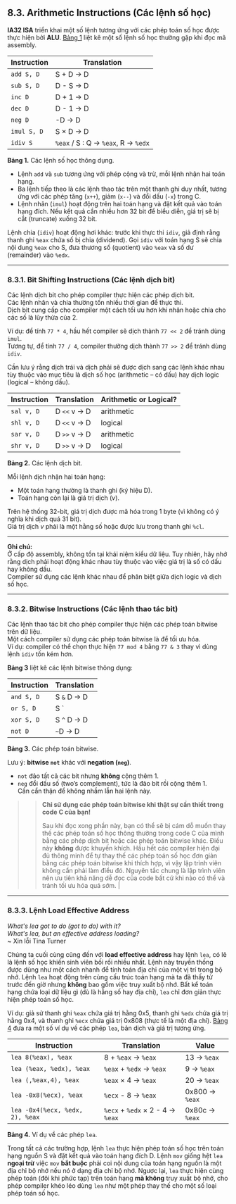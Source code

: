 ## 8.3. Arithmetic Instructions (Các lệnh số học)

**IA32 ISA** triển khai một số lệnh tương ứng với các phép toán số học được thực hiện bởi **ALU**. [Bảng 1](#OtherArithmetic32) liệt kê một số lệnh số học thường gặp khi đọc mã assembly.

| Instruction  | Translation |
|--------------|-------------|
| `add S, D`   | S + D → D |
| `sub S, D`   | D - S → D |
| `inc D`      | D + 1 → D |
| `dec D`      | D - 1 → D |
| `neg D`      | -D → D |
| `imul S, D`  | S × D → D |
| `idiv S`     | `%eax` / S : Q → `%eax`, R → `%edx` |

**Bảng 1.** Các lệnh số học thông dụng.

- Lệnh `add` và `sub` tương ứng với phép cộng và trừ, mỗi lệnh nhận hai toán hạng.  
- Ba lệnh tiếp theo là các lệnh thao tác trên một thanh ghi duy nhất, tương ứng với các phép tăng (`x++`), giảm (`x--`) và đổi dấu (`-x`) trong C.  
- Lệnh nhân (`imul`) hoạt động trên hai toán hạng và đặt kết quả vào toán hạng đích. Nếu kết quả cần nhiều hơn 32 bit để biểu diễn, giá trị sẽ bị cắt (truncate) xuống 32 bit.  

Lệnh chia (`idiv`) hoạt động hơi khác: trước khi thực thi `idiv`, giả định rằng thanh ghi `%eax` chứa số bị chia (dividend). Gọi `idiv` với toán hạng S sẽ chia nội dung `%eax` cho S, đưa thương số (quotient) vào `%eax` và số dư (remainder) vào `%edx`.

---

### 8.3.1. Bit Shifting Instructions (Các lệnh dịch bit)

Các lệnh dịch bit cho phép compiler thực hiện các phép dịch bit.  
Các lệnh nhân và chia thường tốn nhiều thời gian để thực thi.  
Dịch bit cung cấp cho compiler một cách tối ưu hơn khi nhân hoặc chia cho các số là lũy thừa của 2.  

Ví dụ: để tính `77 * 4`, hầu hết compiler sẽ dịch thành `77 << 2` để tránh dùng `imul`.  
Tương tự, để tính `77 / 4`, compiler thường dịch thành `77 >> 2` để tránh dùng `idiv`.

Cần lưu ý rằng dịch trái và dịch phải sẽ được dịch sang các lệnh khác nhau tùy thuộc vào mục tiêu là dịch số học (arithmetic – có dấu) hay dịch logic (logical – không dấu).

| Instruction | Translation | Arithmetic or Logical? |
|-------------|-------------|------------------------|
| `sal v, D`  | D `<<` v → D | arithmetic |
| `shl v, D`  | D `<<` v → D | logical |
| `sar v, D`  | D `>>` v → D | arithmetic |
| `shr v, D`  | D `>>` v → D | logical |

**Bảng 2.** Các lệnh dịch bit.

Mỗi lệnh dịch nhận hai toán hạng:  
- Một toán hạng thường là thanh ghi (ký hiệu D).  
- Toán hạng còn lại là giá trị dịch (*v*).  

Trên hệ thống 32-bit, giá trị dịch được mã hóa trong 1 byte (vì không có ý nghĩa khi dịch quá 31 bit).  
Giá trị dịch *v* phải là một hằng số hoặc được lưu trong thanh ghi `%cl`.

---

**Ghi chú:**  
Ở cấp độ assembly, không tồn tại khái niệm kiểu dữ liệu. Tuy nhiên, hãy nhớ rằng dịch phải hoạt động khác nhau tùy thuộc vào việc giá trị là số có dấu hay không dấu.  
Compiler sử dụng các lệnh khác nhau để phân biệt giữa dịch logic và dịch số học.

---

### 8.3.2. Bitwise Instructions (Các lệnh thao tác bit)

Các lệnh thao tác bit cho phép compiler thực hiện các phép toán bitwise trên dữ liệu.  
Một cách compiler sử dụng các phép toán bitwise là để tối ưu hóa.  
Ví dụ: compiler có thể chọn thực hiện `77 mod 4` bằng `77 & 3` thay vì dùng lệnh `idiv` tốn kém hơn.

**Bảng 3** liệt kê các lệnh bitwise thông dụng:

| Instruction | Translation |
|-------------|-------------|
| `and S, D`  | S `&` D → D |
| `or S, D`   | S `|` D → D |
| `xor S, D`  | S `^` D → D |
| `not D`     | `~`D → D |

**Bảng 3.** Các phép toán bitwise.

Lưu ý: **bitwise `not`** khác với **negation (`neg`)**.  
- `not` đảo tất cả các bit nhưng **không** cộng thêm 1.  
- `neg` đổi dấu số (two’s complement), tức là đảo bit rồi cộng thêm 1.  
Cần cẩn thận để không nhầm lẫn hai lệnh này.

>> **Chỉ sử dụng các phép toán bitwise khi thật sự cần thiết trong code C của bạn!**
>> 
>> Sau khi đọc xong phần này, bạn có thể sẽ bị cám dỗ muốn thay thế các phép toán số học thông thường trong code C của mình bằng các phép dịch bit hoặc các phép toán bitwise khác. Điều này **không** được khuyến khích. Hầu hết các compiler hiện đại đủ thông minh để tự thay thế các phép toán số học đơn giản bằng các phép toán bitwise khi thích hợp, vì vậy lập trình viên không cần phải làm điều đó. Nguyên tắc chung là lập trình viên nên ưu tiên khả năng dễ đọc của code bất cứ khi nào có thể và tránh tối ưu hóa quá sớm. |

---

### 8.3.3. Lệnh Load Effective Address

*What's lea got to do (got to do) with it?*  
*What's lea, but an effective address loading?*  
\~ Xin lỗi Tina Turner

Chúng ta cuối cùng cũng đến với **load effective address** hay lệnh `lea`, có lẽ là lệnh số học khiến sinh viên bối rối nhiều nhất. Lệnh này truyền thống được dùng như một cách nhanh để tính toán địa chỉ của một vị trí trong bộ nhớ. Lệnh `lea` hoạt động trên cùng cấu trúc toán hạng mà ta đã thấy từ trước đến giờ nhưng **không** bao gồm việc truy xuất bộ nhớ. Bất kể toán hạng chứa loại dữ liệu gì (dù là hằng số hay địa chỉ), `lea` chỉ đơn giản thực hiện phép toán số học.

Ví dụ: giả sử thanh ghi `%eax` chứa giá trị hằng 0x5, thanh ghi `%edx` chứa giá trị hằng 0x4, và thanh ghi `%ecx` chứa giá trị 0x808 (thực tế là một địa chỉ). [Bảng 4](#leaEx32) đưa ra một số ví dụ về các phép `lea`, bản dịch và giá trị tương ứng.

| Instruction | Translation | Value |
|-------------|-------------|-------|
| `lea 8(%eax), %eax` | 8 + `%eax` → `%eax` | 13 → `%eax` |
| `lea (%eax, %edx), %eax` | `%eax` + `%edx` → `%eax` | 9 → `%eax` |
| `lea (,%eax,4), %eax` | `%eax` × 4 → `%eax` | 20 → `%eax` |
| `lea -0x8(%ecx), %eax` | `%ecx` - 8 → `%eax` | 0x800 → `%eax` |
| `lea -0x4(%ecx, %edx, 2), %eax` | `%ecx` + `%edx` × 2 - 4 → `%eax` | 0x80c → `%eax` |

**Bảng 4.** Ví dụ về các phép `lea`.

Trong tất cả các trường hợp, lệnh `lea` thực hiện phép toán số học trên toán hạng nguồn S và đặt kết quả vào toán hạng đích D. Lệnh `mov` giống hệt `lea` **ngoại trừ** việc `mov` **bắt buộc** phải coi nội dung của toán hạng nguồn là một địa chỉ bộ nhớ nếu nó ở dạng địa chỉ bộ nhớ. Ngược lại, `lea` thực hiện cùng phép toán (đôi khi phức tạp) trên toán hạng **mà không** truy xuất bộ nhớ, cho phép compiler khéo léo dùng `lea` như một phép thay thế cho một số loại phép toán số học.
